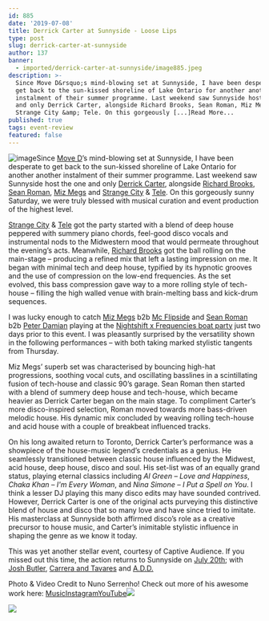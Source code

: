 ```yaml
---
id: 885
date: '2019-07-08'
title: Derrick Carter at Sunnyside - Loose Lips
type: post
slug: derrick-carter-at-sunnyside
author: 137
banner:
  - imported/derrick-carter-at-sunnyside/image885.jpeg
description: >-
  Since Move D&rsquo;s mind-blowing set at Sunnyside, I have been desperate to
  get back to the sun-kissed shoreline of Lake Ontario for another another
  instalment of their summer programme. Last weekend saw Sunnyside host the one
  and only Derrick Carter, alongside Richard Brooks, Sean Roman, Miz Megs and
  Strange City &amp; Tele. On this gorgeously [...]Read More...
published: true
tags: event-review
featured: false
---
```

![image](../imported/derrick-carter-at-sunnyside/image885.jpeg)Since [Move D](http://loose-lips.co.uk/blog/take-a-walk-on-the-sunnyside?fbclid=IwAR0Tdf2MeZUwtQ4U_hjLXRdu7C1xkTd4aXxmin68HkqBUfLHdqWg60m18U0)’s mind-blowing set at Sunnyside, I have been desperate to get back to the sun-kissed shoreline of Lake Ontario for another another instalment of their summer programme. Last weekend saw Sunnyside host the one and only [Derrick Carter](https://www.facebook.com/Derrick-Carter-8264478846/), alongside [Richard Brooks](https://www.facebook.com/BrooksChord/), [Sean Roman](https://www.facebook.com/sromanmusic/), [Miz Megs](https://www.facebook.com/djmizmegs/) and [Strange City](https://www.facebook.com/strangecitymusic) & [Tele](https://www.facebook.com/teledj1). On this gorgeously sunny Saturday, we were truly blessed with musical curation and event production of the highest level. 

[Strange City](https://www.facebook.com/strangecitymusic) & [Tele](https://www.facebook.com/teledj1) got the party started with a blend of deep house peppered with summery piano chords, feel-good disco vocals and instrumental nods to the Midwestern mood that would permeate throughout the evening’s acts. Meanwhile, [Richard Brooks](https://www.facebook.com/BrooksChord/) got the ball rolling on the main-stage – producing a refined mix that left a lasting impression on me. It began with minimal tech and deep house, typified by its hypnotic grooves and the use of compression on the low-end frequencies. As the set evolved, this bass compression gave way to a more rolling style of tech-house – filling the high walled venue with brain-melting bass and kick-drum sequences. 

I was lucky enough to catch [Miz Megs](https://www.facebook.com/djmizmegs/) b2b [Mc Flipside](https://www.facebook.com/mcflipside/) and [Sean Roman](https://www.facebook.com/sromanmusic/) b2b [Peter Damian](https://www.facebook.com/peterdamianmusic/) playing at the [Nightshift x Frequencies boat party](http://loose-lips.co.uk/blog/night-shift-x-frequencies-charity-cruise) just two days prior to this event. I was pleasantly surprised by the versatility shown in the following performances – with both taking marked stylistic tangents from Thursday. 

Miz Megs’ superb set was characterised by bouncing high-hat progressions, soothing vocal cuts, and oscillating basslines in a scintillating fusion of tech-house and classic 90’s garage. Sean Roman then started with a blend of summery deep house and tech-house, which became heavier as Derrick Carter began on the main stage. To compliment Carter’s more disco-inspired selection, Roman moved towards more bass-driven melodic house. His dynamic mix concluded by weaving rolling tech-house and acid house with a couple of breakbeat influenced tracks. 

On his long awaited return to Toronto, Derrick Carter’s performance was a showpiece of the house-music legend’s credentials as a genius. He seamlessly transitioned between classic house influenced by the Midwest, acid house, deep house, disco and soul. His set-list was of an equally grand status, playing eternal classics including _Al Green – Love and Happiness_, _Chaka Khan – I'm Every Woman_, and _Nina Simone – I Put a Spell on You_. I think a lesser DJ playing this many disco edits may have sounded contrived. However, Derrick Carter is one of the original acts purveying this distinctive blend of house and disco that so many love and have since tried to imitate. His masterclass at Sunnyside both affirmed disco’s role as a creative precursor to house music, and Carter’s inimitable stylistic influence in shaping the genre as we know it today. 

This was yet another stellar event, courtesy of Captive Audience. If you missed out this time, the action returns to Sunnyside on [July 20th](https://www.facebook.com/events/2339886996098305/); with [Josh Butler](https://www.facebook.com/joshbutlermusic/), [Carrera and Tavares](https://www.facebook.com/djcarerraandtavares/) and [A.D.D.](https://www.facebook.com/A.D.D.toronto/) 

Photo & Video Credit to Nuno Serrenho! Check out more of his awesome work here: [Music](https://hearthis.at/nuner/?fbclid=IwAR1Fb6r9yoN1rZM8wo_jBQayk0IRx_cDKspqiZmFD4TsRHhDcr3A3EuGhTY)[Instagram](https://www.instagram.com/nuniverse/?fbclid=IwAR0pyczqXSHKyBvRO7TSxWqv8joiFoteWX1krw6x6JeGL5RXcO0ZRSXyEbI)[YouTube](https://www.youtube.com/playlist?list=PLwmEwQixQ2_rv1hhbMX0oOL8LFX_Ogzyb&fbclid=IwAR3tzmceaNZdQgxw9MoUIbfaUi5EFGyAPwyGAbGqTp8Zt2s9fRq_riYbRLc)![](/wp-content/uploads/live/img/wysiwyg/5d225eac6c546.jpg)

![](/wp-content/uploads/live/img/wysiwyg/5d225ec49f0f4.jpg)